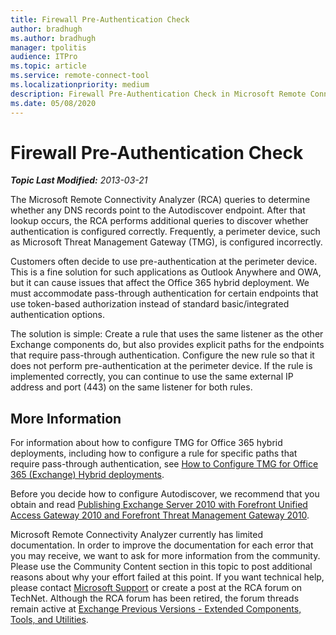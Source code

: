 ```yaml
---
title: Firewall Pre-Authentication Check
author: bradhugh
ms.author: bradhugh
manager: tpolitis
audience: ITPro 
ms.topic: article 
ms.service: remote-connect-tool
ms.localizationpriority: medium
description: Firewall Pre-Authentication Check in Microsoft Remote Connectivity Analyzer
ms.date: 05/08/2020
---
```


# Firewall Pre-Authentication Check

_**Topic Last Modified:** 2013-03-21_

The Microsoft Remote Connectivity Analyzer (RCA) queries to determine whether any DNS records point to the Autodiscover endpoint. After that lookup occurs, the RCA performs additional queries to discover whether authentication is configured correctly. Frequently, a perimeter device, such as Microsoft Threat Management Gateway (TMG), is configured incorrectly.

Customers often decide to use pre-authentication at the perimeter device. This is a fine solution for such applications as Outlook Anywhere and OWA, but it can cause issues that affect the Office 365 hybrid deployment. We must accommodate pass-through authentication for certain endpoints that use token-based authorization instead of standard basic/integrated authentication options.

The solution is simple: Create a rule that uses the same listener as the other Exchange components do, but also provides explicit paths for the endpoints that require pass-through authentication. Configure the new rule so that it does not perform pre-authentication at the perimeter device. If the rule is implemented correctly, you can continue to use the same external IP address and port (443) on the same listener for both rules.

<div>

## More Information

For information about how to configure TMG for Office 365 hybrid deployments, including how to configure a rule for specific paths that require pass-through authentication, see [How to Configure TMG for Office 365 (Exchange) Hybrid deployments](https://go.microsoft.com/fwlink/p/?linkid=241473).

Before you decide how to configure Autodiscover, we recommend that you obtain and read [Publishing Exchange Server 2010 with Forefront Unified Access Gateway 2010 and Forefront Threat Management Gateway 2010](https://go.microsoft.com/fwlink/p/?linkid=197136).

Microsoft Remote Connectivity Analyzer currently has limited documentation. In order to improve the documentation for each error that you may receive, we want to ask for more information from the community. Please use the Community Content section in this topic to post additional reasons about why your effort failed at this point. If you want technical help, please contact [Microsoft Support](https://go.microsoft.com/fwlink/p/?linkid=8158) or create a post at the RCA forum on TechNet. Although the RCA forum has been retired, the forum threads remain active at [Exchange Previous Versions - Extended Components, Tools, and Utilities](https://go.microsoft.com/fwlink/p/?linkid=288878).

</div>

</div>

<span> </span>

</div>

</div>

</div>

